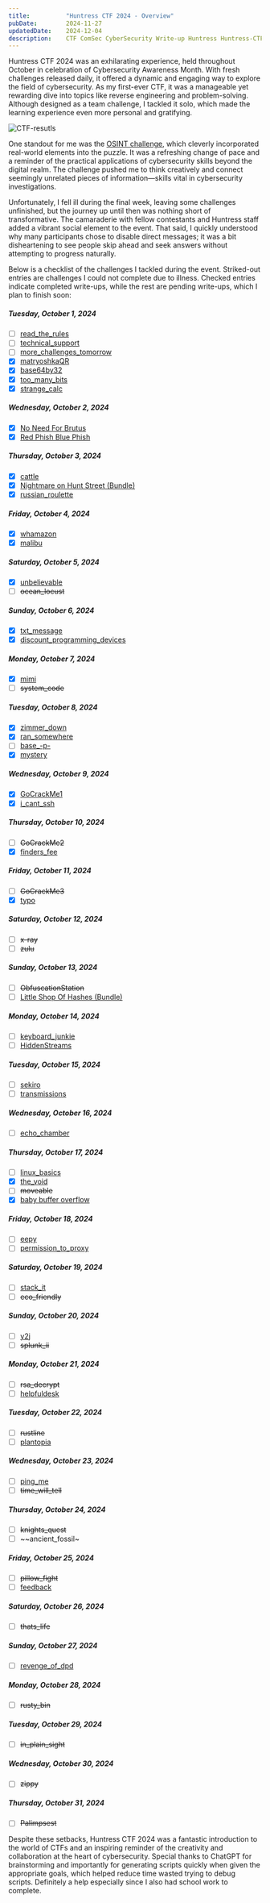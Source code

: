 ```yaml
---
title:          "Huntress CTF 2024 - Overview"
pubDate:        2024-11-27
updatedDate:    2024-12-04
description:    CTF ComSec CyberSecurity Write-up Huntress Huntress-CTF-2024
---
```

Huntress CTF 2024 was an exhilarating experience, held throughout October in celebration of Cybersecurity Awareness Month. With fresh challenges released daily, it offered a dynamic and engaging way to explore the field of cybersecurity. As my first-ever CTF, it was a manageable yet rewarding dive into topics like reverse engineering and problem-solving. Although designed as a team challenge, I tackled it solo, which made the learning experience even more personal and gratifying.

![CTF-resutls](./huntress_ctf_2024/images/result.png)

One standout for me was the [OSINT challenge](ran_somewhere), which cleverly incorporated real-world elements into the puzzle. It was a refreshing change of pace and a reminder of the practical applications of cybersecurity skills beyond the digital realm. The challenge pushed me to think creatively and connect seemingly unrelated pieces of information—skills vital in cybersecurity investigations.

Unfortunately, I fell ill during the final week, leaving some challenges unfinished, but the journey up until then was nothing short of transformative. The camaraderie with fellow contestants and Huntress staff added a vibrant social element to the event. That said, I quickly understood why many participants chose to disable direct messages; it was a bit disheartening to see people skip ahead and seek answers without attempting to progress naturally.

Below is a checklist of the challenges I tackled during the event. Striked-out entries are challenges I could not complete due to illness. Checked entries indicate completed write-ups, while the rest are pending write-ups, which I plan to finish soon:

##### Tuesday, October 1, 2024    
   - [ ] [read_the_rules](read_the_rules)
   - [ ] [technical_support](technical_support)
   - [ ] [more_challenges_tomorrow](more_challenges_tomorrow)
   - [x] [matryoshkaQR](matryoshkaqr)
   - [x] [base64by32](base64by32)
   - [x] [too_many_bits](too_many_bits)
   - [x] [strange_calc](strange_calc)

##### Wednesday, October 2, 2024
   - [x] [No Need For Brutus](no_need_for_brutus)
   - [x] [Red Phish Blue Phish](red_phish_blue_phish)

##### Thursday, October 3, 2024
   - [x] [cattle](cattle)
   - [x] [Nightmare on Hunt Street (Bundle)](nightmare_on_hunt_street_(bundle))
   - [x] [russian_roulette](russian_roulette)

##### Friday, October 4, 2024
   - [x] [whamazon](whamazon)
   - [x] [malibu](malibu)

##### Saturday, October 5, 2024
   - [x] [unbelievable](unbelievable)
   - [ ] ~~ocean_locust~~

##### Sunday, October 6, 2024
   - [x] [txt_message](txt_message)
   - [x] [discount_programming_devices](discount_programming_devices)

##### Monday, October 7, 2024
   - [x] [mimi](mimi)
   - [ ] ~~system_code~~

##### Tuesday, October 8, 2024
   - [x] [zimmer_down](zimmer_down)
   - [x] [ran_somewhere](ran_somewhere)
   - [ ] [base_-p-](base_p)
   - [x] [mystery](mystery)

##### Wednesday, October 9, 2024
   - [x] [GoCrackMe1](gocrackme1)
   - [x] [i_cant_ssh](i_cant_ssh)

##### Thursday, October 10, 2024
   - [ ] ~~GoCrackMe2~~
   - [x] [finders_fee](finders_fee)

##### Friday, October 11, 2024
   - [ ] ~~GoCrackMe3~~
   - [x] [typo](typo)

##### Saturday, October 12, 2024
   - [ ] ~~x-ray~~
   - [ ] ~~zulu~~

##### Sunday, October 13, 2024
   - [ ] ~~ObfuscationStation~~
   - [ ] [Little Shop Of Hashes (Bundle)](little_shop_of_hashes_(bundle))

##### Monday, October 14, 2024
   - [ ] [keyboard_junkie](keyboard_junkie)
   - [ ] [HiddenStreams](hiddenstreams)

##### Tuesday, October 15, 2024
   - [ ] [sekiro](sekiro)
   - [ ] [transmissions](transmissions)

##### Wednesday, October 16, 2024
   - [ ] [echo_chamber](echo_chamber)
    
##### Thursday, October 17, 2024
   - [ ] [linux_basics](linux_basics)
   - [x] [the_void](the_void)
   - [ ] ~~moveable~~
   - [x] [baby buffer overflow](baby_buffer_overflow)

##### Friday, October 18, 2024
   - [ ] [eepy](eepy)
   - [ ] [permission_to_proxy](permission_to_proxy)

##### Saturday, October 19, 2024
   - [ ] [stack_it](stack_it)
   - [ ] ~~eco_friendly~~

##### Sunday, October 20, 2024
   - [ ] [y2j](y2j)
   - [ ] ~~splunk_ii~~

##### Monday, October 21, 2024
   - [ ] ~~rsa_decrypt~~
   - [ ] [helpfuldesk](helpfuldesk)

##### Tuesday, October 22, 2024
   - [ ] ~~rustline~~
   - [ ] [plantopia](plantopia)

##### Wednesday, October 23, 2024
   - [ ] [ping_me](ping_me)
   - [ ] ~~time_will_tell~~

##### Thursday, October 24, 2024
   - [ ] ~~knights_quest~~
   - [ ] ~~ancient_fossil~

##### Friday, October 25, 2024
   - [ ] ~~pillow_fight~~
   - [ ] [feedback](feedback)

##### Saturday, October 26, 2024
   - [ ] ~~thats_life~~

##### Sunday, October 27, 2024
   - [ ] [revenge_of_dpd](revenge_of_dpd)

##### Monday, October 28, 2024
   - [ ] ~~rusty_bin~~

##### Tuesday, October 29, 2024
   - [ ] ~~in_plain_sight~~

##### Wednesday, October 30, 2024
   - [ ] ~~zippy~~

##### Thursday, October 31, 2024
   - [ ] ~~Palimpsest~~

Despite these setbacks, Huntress CTF 2024 was a fantastic introduction to the world of CTFs and an inspiring reminder of the creativity and collaboration at the heart of cybersecurity. Special thanks to ChatGPT for brainstorming and importantly for generating scripts quickly when given the appropriate goals, which helped reduce time wasted trying to debug scripts. Definitely a help especially since I also had school work to complete.

<!-- 
vim:wrap:spell:linebreak:showbreak=\ \ :
-->
